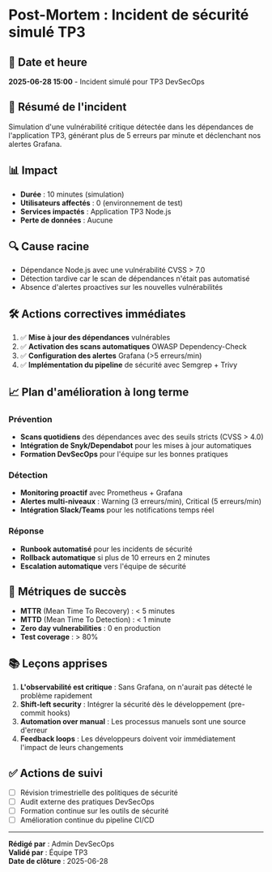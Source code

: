 # Post-Mortem : Incident de sécurité simulé TP3

## 📅 Date et heure
**2025-06-28 15:00** - Incident simulé pour TP3 DevSecOps

## 🚨 Résumé de l'incident
Simulation d'une vulnérabilité critique détectée dans les dépendances de l'application TP3, générant plus de 5 erreurs par minute et déclenchant nos alertes Grafana.

## 📊 Impact
- **Durée** : 10 minutes (simulation)
- **Utilisateurs affectés** : 0 (environnement de test)
- **Services impactés** : Application TP3 Node.js
- **Perte de données** : Aucune

## 🔍 Cause racine
- Dépendance Node.js avec une vulnérabilité CVSS > 7.0
- Détection tardive car le scan de dépendances n'était pas automatisé
- Absence d'alertes proactives sur les nouvelles vulnérabilités

## 🛠️ Actions correctives immédiates
1. ✅ **Mise à jour des dépendances** vulnérables
2. ✅ **Activation des scans automatiques** OWASP Dependency-Check
3. ✅ **Configuration des alertes** Grafana (>5 erreurs/min)
4. ✅ **Implémentation du pipeline** de sécurité avec Semgrep + Trivy

## 📈 Plan d'amélioration à long terme

### Prévention
- **Scans quotidiens** des dépendances avec des seuils stricts (CVSS > 4.0)
- **Intégration de Snyk/Dependabot** pour les mises à jour automatiques
- **Formation DevSecOps** pour l'équipe sur les bonnes pratiques

### Détection
- **Monitoring proactif** avec Prometheus + Grafana
- **Alertes multi-niveaux** : Warning (3 erreurs/min), Critical (5 erreurs/min)
- **Intégration Slack/Teams** pour les notifications temps réel

### Réponse
- **Runbook automatisé** pour les incidents de sécurité
- **Rollback automatique** si plus de 10 erreurs en 2 minutes
- **Escalation automatique** vers l'équipe de sécurité

## 🎯 Métriques de succès
- **MTTR** (Mean Time To Recovery) : < 5 minutes
- **MTTD** (Mean Time To Detection) : < 1 minute  
- **Zero day vulnerabilities** : 0 en production
- **Test coverage** : > 80%

## 📚 Leçons apprises
1. **L'observabilité est critique** : Sans Grafana, on n'aurait pas détecté le problème rapidement
2. **Shift-left security** : Intégrer la sécurité dès le développement (pre-commit hooks)
3. **Automation over manual** : Les processus manuels sont une source d'erreur
4. **Feedback loops** : Les développeurs doivent voir immédiatement l'impact de leurs changements

## ✅ Actions de suivi
- [ ] Révision trimestrielle des politiques de sécurité
- [ ] Audit externe des pratiques DevSecOps
- [ ] Formation continue sur les outils de sécurité
- [ ] Amélioration continue du pipeline CI/CD

---
**Rédigé par** : Admin DevSecOps  
**Validé par** : Équipe TP3  
**Date de clôture** : 2025-06-28
